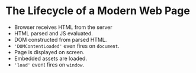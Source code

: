 # The Lifecycle of a Modern Web Page

- Browser receives HTML from the server
- HTML parsed and JS evaluated.
- DOM constructed from parsed HTML.
- `'DOMContentLoaded'` even fires on `document`.
- Page is displayed on screen.
- Embedded assets are loaded.
- `'load'` event fires on `window`.
